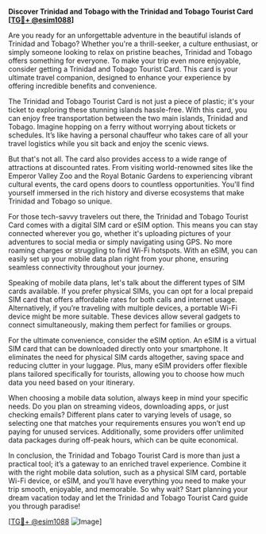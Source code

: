 **Discover Trinidad and Tobago with the Trinidad and Tobago Tourist Card [[TG💪+ @esim1088](https://t.me/s/esim1088)]**

Are you ready for an unforgettable adventure in the beautiful islands of Trinidad and Tobago? Whether you're a thrill-seeker, a culture enthusiast, or simply someone looking to relax on pristine beaches, Trinidad and Tobago offers something for everyone. To make your trip even more enjoyable, consider getting a Trinidad and Tobago Tourist Card. This card is your ultimate travel companion, designed to enhance your experience by offering incredible benefits and convenience.

The Trinidad and Tobago Tourist Card is not just a piece of plastic; it's your ticket to exploring these stunning islands hassle-free. With this card, you can enjoy free transportation between the two main islands, Trinidad and Tobago. Imagine hopping on a ferry without worrying about tickets or schedules. It’s like having a personal chauffeur who takes care of all your travel logistics while you sit back and enjoy the scenic views.

But that's not all. The card also provides access to a wide range of attractions at discounted rates. From visiting world-renowned sites like the Emperor Valley Zoo and the Royal Botanic Gardens to experiencing vibrant cultural events, the card opens doors to countless opportunities. You'll find yourself immersed in the rich history and diverse ecosystems that make Trinidad and Tobago so unique.

For those tech-savvy travelers out there, the Trinidad and Tobago Tourist Card comes with a digital SIM card or eSIM option. This means you can stay connected wherever you go, whether it's uploading pictures of your adventures to social media or simply navigating using GPS. No more roaming charges or struggling to find Wi-Fi hotspots. With an eSIM, you can easily set up your mobile data plan right from your phone, ensuring seamless connectivity throughout your journey.

Speaking of mobile data plans, let's talk about the different types of SIM cards available. If you prefer physical SIMs, you can opt for a local prepaid SIM card that offers affordable rates for both calls and internet usage. Alternatively, if you’re traveling with multiple devices, a portable Wi-Fi device might be more suitable. These devices allow several gadgets to connect simultaneously, making them perfect for families or groups.

For the ultimate convenience, consider the eSIM option. An eSIM is a virtual SIM card that can be downloaded directly onto your smartphone. It eliminates the need for physical SIM cards altogether, saving space and reducing clutter in your luggage. Plus, many eSIM providers offer flexible plans tailored specifically for tourists, allowing you to choose how much data you need based on your itinerary.

When choosing a mobile data solution, always keep in mind your specific needs. Do you plan on streaming videos, downloading apps, or just checking emails? Different plans cater to varying levels of usage, so selecting one that matches your requirements ensures you won’t end up paying for unused services. Additionally, some providers offer unlimited data packages during off-peak hours, which can be quite economical.

In conclusion, the Trinidad and Tobago Tourist Card is more than just a practical tool; it’s a gateway to an enriched travel experience. Combine it with the right mobile data solution, such as a physical SIM card, portable Wi-Fi device, or eSIM, and you’ll have everything you need to make your trip smooth, enjoyable, and memorable. So why wait? Start planning your dream vacation today and let the Trinidad and Tobago Tourist Card guide you through paradise!

[[TG💪+ @esim1088](https://t.me/s/esim1088) ![Image](https://i.postimg.cc/Y0z9fWf4/image.png)]